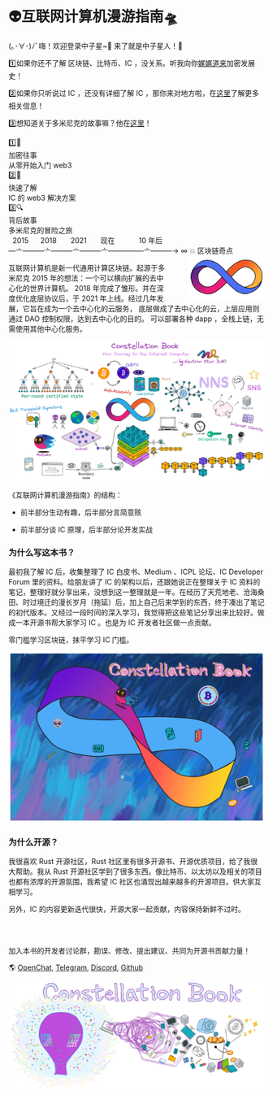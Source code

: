 <div class="center-image">
    <h1 class="home-h1">👽互联网计算机漫游指南🛸</h1>
</div>

(｡･∀･)ﾉﾞ嗨！欢迎登录中子星~🫡 来了就是中子星人！🎉 

1️⃣如果你还不了解 区块链、比特币、IC ，没关系。听我向你[娓娓道来](/0.去中心化之旅/区块链是啥？.md)加密发展史！

2️⃣如果你只听说过 IC ，还没有详细了解 IC ，那你来对地方啦，在[这里](1.了解IC/1.了解IC.md)了解更多相关信息！

3️⃣想知道关于多米尼克的故事嘛？他在[这里](/0.去中心化之旅/造梦家的冒险之旅.md)！

<div class="home-box">
    <div class="box box1">1️⃣📖
            <div>
                加密往事
            </div>
            <div>
                从零开始入门 web3
            </div>
    </div>
    <div class="box box2">2️⃣📡
            <div>
                快速了解
            </div>
            <div>
                IC 的 web3 解决方案
            </div>
    </div>
    <div class="box box3">3️⃣🔍
            <div>
                背后故事
            </div>
            <div>
                多米尼克的冒险之旅
            </div>
    </div>
</div>

<div class="zoom-font hover-window">
    &nbsp; 2015 &nbsp;&nbsp;&nbsp;&nbsp; 2018 &nbsp;&nbsp;&nbsp; 
    &nbsp; 2021 &nbsp;&nbsp;&nbsp;&nbsp;&nbsp; 现在 
    &nbsp;&nbsp;&nbsp;&nbsp;&nbsp;&nbsp;&nbsp;&nbsp;&nbsp;&nbsp; 10 年后 
    <br>
    —〦———〦———〦———〦—————〦———→ ∞ 💥 区块链奇点
</div>

<img src="assets/README/logo.png" width="30%" style="float: right; margin-left: 35px;" class="zoom-img"/>

互联网计算机是新一代通用计算区块链。起源于多米尼克 2015 年的想法：一个可以横向扩展的去中心化的世界计算机。 2018 年完成了雏形。并在深度优化底层协议后，于 2021 年上线。经过几年发展，它旨在成为一个去中心化的云服务，
<span class="hover-win0">
    <span class="hover-win2">
        底层做成了去中心化的云，上层应用则通过 DAO 控制权限，达到去中心化的目的。
    </span>
    <span class="hover-win1">
        可以部署各种 dapp 
    </span>
</span>
，全栈上链，无需使用其他中心化服务。

<div class="center-image">
    <img src="assets/README/0.jpg">
</div>

《互联网计算机漫游指南》的结构：

* 前半部分生动有趣，后半部分言简意赅

* 前半部分谈 IC 原理，后半部分论开发实战


### 为什么写这本书？

最初我了解 IC 后，收集整理了 IC 白皮书、Medium 、ICPL 论坛、IC Developer Forum 里的资料。给朋友讲了 IC 的架构以后，还跟她说正在整理关于 IC 资料的笔记，整理好就分享出来，没想到这一整理就是一年。在经历了天荒地老、沧海桑田、时过境迁的漫长岁月（拖延）后，加上自己后来学到的东西，终于凑出了笔记的初代版本。又经过一段时间的深入学习，我觉得把这些笔记分享出来比较好。做成一本开源书帮大家学习 IC 。也是为 IC 开发者社区做一点贡献。

零门槛学习区块链，抹平学习 IC 门槛。

<img src="assets/README/1.jpg">


### 为什么开源？

我很喜欢 Rust 开源社区，Rust 社区里有很多开源书、开源优质项目，给了我很大帮助。我从 Rust 开源社区学到了很多东西。像比特币、以太坊以及相关的项目也都有浓厚的开源氛围，我希望 IC 社区也涌现出越来越多的开源项目。供大家互相学习。

另外，IC 的内容更新迭代很快，开源大家一起贡献，内容保持新鲜不过时。

<br>

<br>

加入本书的开发者讨论群，勘误、修改、提出建议、共同为开源书贡献力量！

🌎
[OpenChat](https://oc.app/4jwox-pyaaa-aaaar-amjbq-cai/?ref=3bmc2-5aaaa-aaaaf-agfiq-cai&code=1ab38ffae620366f), [Telegram](https://t.me/neutronstardaoic), [Discord](https://discord.gg/5Y8QPHvR), [Github](https://github.com/NeutronStarDAO/ConstellationBook-Chinese) 

<img src="assets/README/2.jpg">



